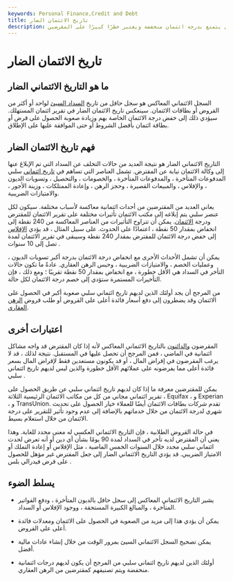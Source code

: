 ```yaml
---
keywords: Personal Finance,Credit and Debt
title: تاريخ الائتمان الضار
description: يشير التاريخ الائتماني المعاكس إلى الشخص الذي يتمتع بدرجة ائتمان منخفضة ويعتبر خطرًا كبيرًا على المقرضين.
---
```


# تاريخ الائتمان الضار
## ما هو التاريخ الائتماني الضار

السجل الائتماني المعاكس هو سجل حافل من تاريخ [السداد السيئ](/repayment) لواحد أو أكثر من القروض أو بطاقات الائتمان. سينعكس تاريخ الائتمان الضار في تقرير ائتمان المستهلك. سيؤدي ذلك إلى خفض درجة الائتمان الخاصة بهم وزيادة صعوبة الحصول على قرض أو بطاقة ائتمان بأفضل الشروط أو حتى الموافقة عليها على الإطلاق.

## فهم تاريخ الائتمان الضار

التاريخ الائتماني الضار هو نتيجة العديد من حالات التخلف عن السداد التي تم الإبلاغ عنها إلى وكالة الائتمان نيابة عن المقترض. تشمل العناصر التي تساهم في [تاريخ ائتماني](/credit-history) سلبي المدفوعات المتأخرة ، والمدفوعات المتأخرة ، والخصومات ، والتحصيل ، وتسويات الديون ، والإفلاس ، والمبيعات القصيرة ، وحجز الرهن ، وإعادة الممتلكات ، وزينة الأجور ، والامتيازات الضريبية.

يعاني العديد من المقترضين من أحداث ائتمانية معاكسة لأسباب مختلفة. سيكون لكل عنصر سلبي يتم إبلاغه إلى مكتب الائتمان تأثيرات مختلفة على تقرير الائتمان للمقترض ودرجة [الائتمان](/credit_score). يمكن أن تتراوح التأثيرات من العناصر المعاكسة من 240 نقطة إلى انخفاض بمقدار 50 نقطة ، اعتمادًا على الحدوث. على سبيل المثال ، قد يؤدي [الإفلاس](/bankruptcy) إلى خفض درجة الائتمان للمقترض بمقدار 240 نقطة وسيبقى في تقرير الائتمان لمدة تصل إلى 10 سنوات .

يمكن أن تشمل الأحداث الأخرى مع انخفاض درجة الائتمان بدرجة أكبر تسويات الديون ، وعمليات الخصم ، والامتيازات الضريبية ، وحبس الرهن العقاري. عادةً ما تكون حالات التأخر في السداد هي الأقل خطورة ، مع انخفاض بمقدار 50 نقطة تقريبًا ؛ ومع ذلك ، فإن التأخيرات المستمرة ستؤدي إلى خصم درجة الائتمان لكل حالة.

من المرجح أن يجد أولئك الذين لديهم تاريخ ائتماني سلبي صعوبة أكبر في الحصول على الائتمان وقد يضطرون إلى دفع أسعار فائدة أعلى على القروض أو طلب قروض [الرهن العقاري](/subprime).

## اعتبارات أخرى

المقرضون [والدائنون](/creditor) بالتاريخ الائتماني المعاكس لأنه إذا كان المقترض قد واجه مشاكل ائتمانية في الماضي ، فمن المرجح أن تحصل عليها في المستقبل. نتيجة لذلك ، قد لا يرغب المقرضون في إقراض المال ، أو قد يكونون مستعدين فقط لإقراض المال بسعر فائدة أعلى مما يفرضونه على عملائهم الأقل خطورة والذين ليس لديهم تاريخ ائتماني سلبي .

يمكن للمقترضين معرفة ما إذا كان لديهم تاريخ ائتماني سلبي عن طريق الحصول على تقرير ائتماني مجاني من كل من مكاتب الائتمان الرئيسية الثلاثة ، Equifax ، و Experian ، و TransUnion. تقدم شركات بطاقات الائتمان أيضًا للعملاء خيار الحصول على تحديث شهري لدرجة الائتمان من خلال خدماتهم بالإضافة إلى عدم وجود تأثير للتقرير على درجة الائتمان من خلال استعلام بسيط.

في حالة القروض الطلابية ، فإن التاريخ الائتماني العكسي له معنى محدد للغاية. وهذا يعني أن المقترض لديه تأخر في السداد لمدة 90 يومًا بشأن أي دين أو أنه تعرض لحدث ائتماني سلبي محدد خلال السنوات الخمس الماضية ، مثل الإفلاس أو إعادة التملك أو الامتياز الضريبي. قد يؤدي التاريخ الائتماني الضار إلى جعل المقترض غير مؤهل للحصول على قرض فيدرالي بلس .

## يسلط الضوء

- يشير التاريخ الائتماني المعاكس إلى سجل حافل بالديون المتأخرة ، ودفع الفواتير المتأخرة ، والمبالغ الكبيرة المستحقة ، ووجود الإفلاس أو السداد.

- يمكن أن يؤدي هذا إلى مزيد من الصعوبة في الحصول على الائتمان ومعدلات فائدة أعلى على القروض.

- يمكن تصحيح السجل الائتماني السيئ بمرور الوقت من خلال إنشاء عادات مالية أفضل.

- أولئك الذين لديهم تاريخ ائتماني سلبي من المرجح أن يكون لديهم درجات ائتمانية منخفضة ويتم تصنيفهم كمقترضين من الرهن العقاري.

